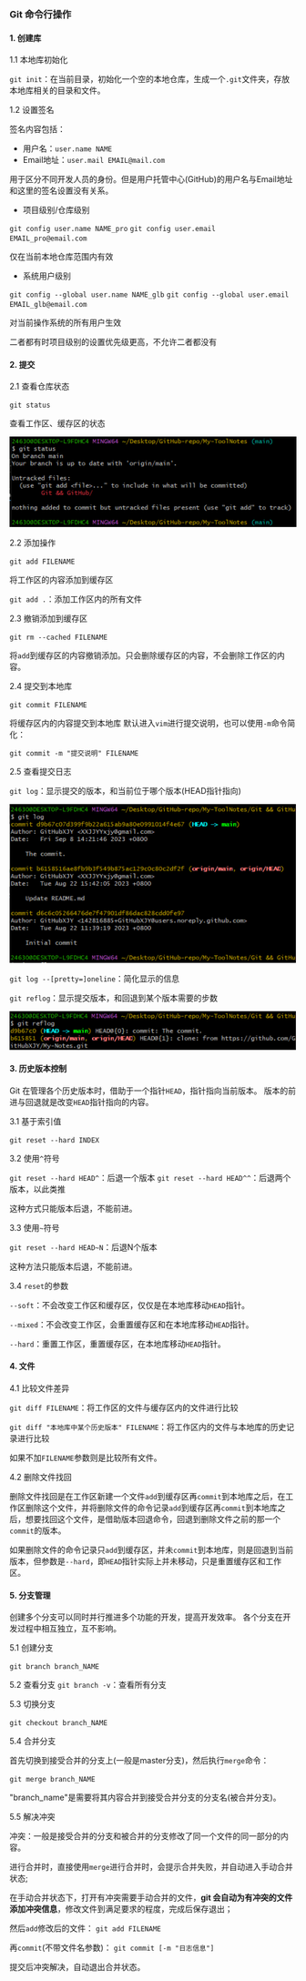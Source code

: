 ### Git 命令行操作

#### 1. 创建库

1.1 本地库初始化

`git init`：在当前目录，初始化一个空的本地仓库，生成一个`.git`文件夹，存放本地库相关的目录和文件。

1.2 设置签名

签名内容包括：

- 用户名：`user.name NAME`
- Email地址：`user.mail EMAIL@mail.com`

用于区分不同开发人员的身份。但是用户托管中心(GitHub)的用户名与Email地址和这里的签名设置没有关系。

- 项目级别/仓库级别

`git config user.name NAME_pro`
`git config user.email EMAIL_pro@email.com`

仅在当前本地仓库范围内有效

- 系统用户级别

`git config --global user.name NAME_glb`
`git config --global user.email EMAIL_glb@email.com`

对当前操作系统的所有用户生效

二者都有时项目级别的设置优先级更高，不允许二者都没有

#### 2. 提交

2.1 查看仓库状态

`git status`

查看工作区、缓存区的状态

![alt](./pictures/201.png)

2.2 添加操作

`git add FILENAME`

将工作区的内容添加到缓存区

`git add .`：添加工作区内的所有文件

2.3 撤销添加到缓存区

`git rm --cached FILENAME`

将`add`到缓存区的内容撤销添加。只会删除缓存区的内容，不会删除工作区的内容。

2.4 提交到本地库

`git commit FILENAME`

将缓存区内的内容提交到本地库
默认进入`vim`进行提交说明，也可以使用`-m`命令简化：

`git commit -m "提交说明" FILENAME`

2.5 查看提交日志

`git log`：显示提交的版本，和当前位于哪个版本(HEAD指针指向)

![alt](./pictures/202.png)

`git log --[pretty=]oneline`：简化显示的信息

`git reflog`：显示提交版本，和回退到某个版本需要的步数

![alt](./pictures/203.png)

#### 3. 历史版本控制

Git 在管理各个历史版本时，借助于一个指针`HEAD`，指针指向当前版本。
版本的前进与回退就是改变`HEAD`指针指向的内容。

3.1 基于索引值

`git reset --hard INDEX`

3.2 使用`^`符号

`git reset --hard HEAD^`：后退一个版本
`git reset --hard HEAD^^`：后退两个版本，以此类推

这种方式只能版本后退，不能前进。

3.3 使用`~`符号

`git reset --hard HEAD~N`：后退N个版本

这种方法只能版本后退，不能前进。

3.4 `reset`的参数

`--soft`：不会改变工作区和缓存区，仅仅是在本地库移动`HEAD`指针。

`--mixed`：不会改变工作区，会重置缓存区和在本地库移动`HEAD`指针。

`--hard`：重置工作区，重置缓存区，在本地库移动`HEAD`指针。

#### 4. 文件

4.1 比较文件差异

`git diff FILENAME`：将工作区的文件与缓存区内的文件进行比较

`git diff "本地库中某个历史版本" FILENAME`：将工作区内的文件与本地库的历史记录进行比较

如果不加`FILENAME`参数则是比较所有文件。

4.2 删除文件找回

删除文件找回是在工作区新建一个文件`add`到缓存区再`commit`到本地库之后，在工作区删除这个文件，并将删除文件的命令记录`add`到缓存区再`commit`到本地库之后，想要找回这个文件，是借助版本回退命令，回退到删除文件之前的那一个`commit`的版本。

如果删除文件的命令记录只`add`到缓存区，并未`commit`到本地库，则是回退到当前版本，但参数是`--hard`，即`HEAD`指针实际上并未移动，只是重置缓存区和工作区。

#### 5. 分支管理

创建多个分支可以同时并行推进多个功能的开发，提高开发效率。
各个分支在开发过程中相互独立，互不影响。

5.1 创建分支

`git branch branch_NAME`

5.2 查看分支
`git branch -v`：查看所有分支

5.3 切换分支

`git checkout branch_NAME`

5.4 合并分支

首先切换到接受合并的分支上(一般是master分支)，然后执行`merge`命令：

`git merge branch_NAME`

"branch_name"是需要将其内容合并到接受合并分支的分支名(被合并分支)。

5.5 解决冲突

冲突：一般是接受合并的分支和被合并的分支修改了同一个文件的同一部分的内容。

进行合并时，直接使用`merge`进行合并时，会提示合并失败，并自动进入手动合并状态;

在手动合并状态下，打开有冲突需要手动合并的文件，**git 会自动为有冲突的文件添加冲突信息**，修改文件到满足要求的程度，完成后保存退出；

然后`add`修改后的文件：
`git add FILENAME`

再`commit`(不带文件名参数)：
`git commit [-m "日志信息"]`

提交后冲突解决，自动退出合并状态。
